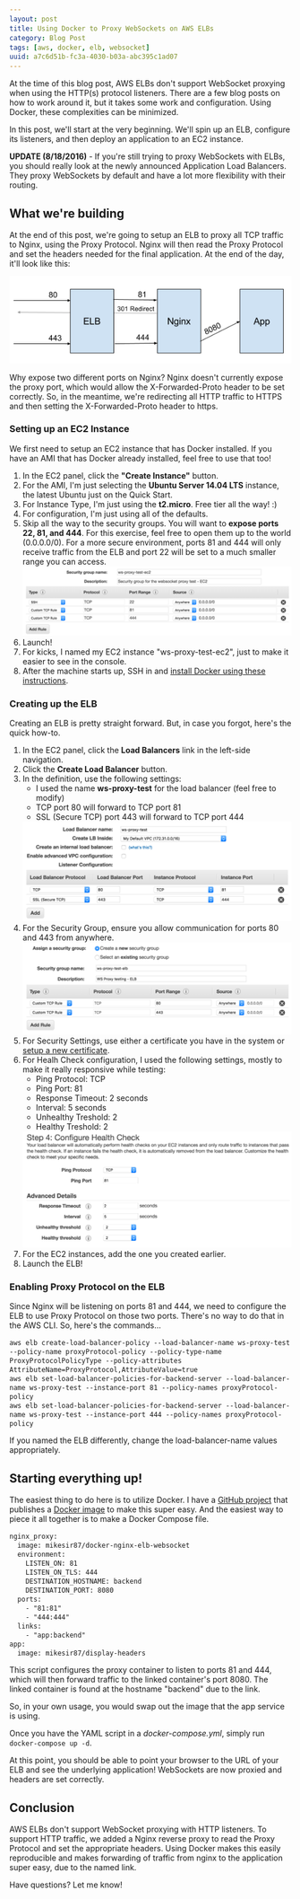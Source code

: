 ```yaml
---
layout: post
title: Using Docker to Proxy WebSockets on AWS ELBs
category: Blog Post
tags: [aws, docker, elb, websocket]
uuid: a7c6d51b-fc3a-4030-b03a-abc395c1ad07
---
```



At the time of this blog post, AWS ELBs don't support WebSocket proxying when using the HTTP(s) protocol listeners.  There are a few blog posts on how to work around it, but it takes some work and configuration.  Using Docker, these complexities can be minimized.

In this post, we'll start at the very beginning.  We'll spin up an ELB, configure its listeners, and then deploy an application to an EC2 instance.


<!--more-->

<div class="alert alert-warning"><strong>UPDATE (8/18/2016)</strong> - If you're still trying to proxy WebSockets with ELBs, you should really look at the newly announced Application Load Balancers. They proxy WebSockets by default and have a lot more flexibility with their routing.</div>

## What we're building

At the end of this post, we're going to setup an ELB to proxy all TCP traffic to Nginx, using the Proxy Protocol.  Nginx will then read the Proxy Protocol and set the headers needed for the final application.  At the end of the day, it'll look like this:

<div class="text-center">
  <img src="/images/ws-proxy-overview.png" alt="Proxy Protocol" />
</div>

Why expose two different ports on Nginx? Nginx doesn't currently expose the proxy port, which would allow the X-Forwarded-Proto header to be set correctly. So, in the meantime, we're redirecting all HTTP traffic to HTTPS and then setting the X-Forwarded-Proto header to https.



### Setting up an EC2 Instance

We first need to setup an EC2 instance that has Docker installed.  If you have an AMI that has Docker already installed, feel free to use that too!

1. In the EC2 panel, click the **"Create Instance"** button.
2. For the AMI, I'm just selecting the **Ubuntu Server 14.04 LTS** instance, the latest Ubuntu just on the Quick Start.
3. For Instance Type, I'm just using the **t2.micro**. Free tier all the way! :)
4. For configuration, I'm just using all of the defaults.
5. Skip all the way to the security groups. You will want to **expose ports 22, 81, and 444**. For this exercise, feel free to open them up to the world (0.0.0.0/0). For a more secure environment, ports 81 and 444 will only receive traffic from the ELB and port 22 will be set to a much smaller range you can access.
    <img src="/images/ws-proxy-ec2-security-group-config.png" alt="EC2 Security Group Configuration" />
6. Launch!
7. For kicks, I named my EC2 instance "ws-proxy-test-ec2", just to make it easier to see in the console.
8. After the machine starts up, SSH in and [install Docker using these instructions](https://docs.docker.com/engine/installation/linux/ubuntulinux/).




### Creating up the ELB

Creating an ELB is pretty straight forward. But, in case you forgot, here's the quick how-to.

1. In the EC2 panel, click the **Load Balancers** link in the left-side navigation.
2. Click the **Create Load Balancer** button.
3. In the definition, use the following settings:
   - I used the name **ws-proxy-test** for the load balancer (feel free to modify)
   - TCP port 80 will forward to TCP port 81
   - SSL (Secure TCP) port 443 will forward to TCP port 444
   <img src="/images/ws-proxy-elb-definition.png" alt="ELB Definition" />
4. For the Security Group, ensure you allow communication for ports 80 and 443 from anywhere.
   <img src="/images/ws-proxy-elb-security-group.png" alt="ELB Security Group Definition" />
5. For Security Settings, use either a certificate you have in the system or [setup a new certificate](http://docs.aws.amazon.com/ElasticLoadBalancing/latest/DeveloperGuide/ssl-server-cert.html).
6. For Healh Check configuration, I used the following settings, mostly to make it really responsive while testing:
   - Ping Protocol: TCP
   - Ping Port: 81
   - Response Timeout: 2 seconds
   - Interval: 5 seconds
   - Unhealthy Treshold: 2
   - Healthy Treshold: 2
   <img src="/images/ws-proxy-elb-health-check-config.png" alt="ELB Health Check Configuration" />
7. For the EC2 instances, add the one you created earlier.
8. Launch the ELB!


### Enabling Proxy Protocol on the ELB

Since Nginx will be listening on ports 81 and 444, we need to configure the ELB to use Proxy Protocol on those two ports.  There's no way to do that in the AWS CLI.  So, here's the commands...

<pre class="no-wrap language-bash" data-title="bash"><code class="bash">aws elb create-load-balancer-policy --load-balancer-name ws-proxy-test --policy-name proxyProtocol-policy --policy-type-name ProxyProtocolPolicyType --policy-attributes AttributeName=ProxyProtocol,AttributeValue=true
aws elb set-load-balancer-policies-for-backend-server --load-balancer-name ws-proxy-test --instance-port 81 --policy-names proxyProtocol-policy 
aws elb set-load-balancer-policies-for-backend-server --load-balancer-name ws-proxy-test --instance-port 444 --policy-names proxyProtocol-policy
</code></pre>

If you named the ELB differently, change the load-balancer-name values appropriately.




## Starting everything up!

The easiest thing to do here is to utilize Docker.  I have a [GitHub project](https://github.com/mikesir87/docker-nginx-elb-websocket) that publishes a [Docker image](https://hub.docker.com/r/mikesir87/docker-nginx-elb-websocket) to make this super easy.  And the easiest way to piece it all together is to make a Docker Compose file.

<pre class="no-wrap language-yaml" data-title="yaml"><code class="yaml">nginx_proxy:
  image: mikesir87/docker-nginx-elb-websocket
  environment:
    LISTEN_ON: 81
    LISTEN_ON_TLS: 444 
    DESTINATION_HOSTNAME: backend
    DESTINATION_PORT: 8080
  ports:
    - "81:81"
    - "444:444"
  links:
    - "app:backend"
app:
  image: mikesir87/display-headers 
</code></pre>

This script configures the proxy container to listen to ports 81 and 444, which will then forward traffic to the linked container's port 8080.  The linked container is found at the hostname "backend" due to the link.

So, in your own usage, you would swap out the image that the app service is using.

Once you have the YAML script in a _docker-compose.yml_, simply run ```docker-compose up -d```.

At this point, you should be able to point your browser to the URL of your ELB and see the underlying application!  WebSockets are now proxied and headers are set correctly.



## Conclusion

AWS ELBs don't support WebSocket proxying with HTTP listeners.  To support HTTP traffic, we added a Nginx reverse proxy to read the Proxy Protocol and set the appropriate headers.  Using Docker makes this easily reproducible and makes forwarding of traffic from nginx to the application super easy, due to the named link.

Have questions?  Let me know! 
